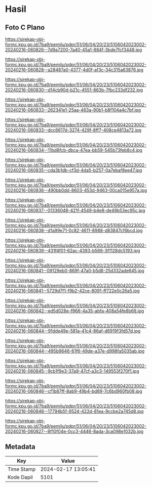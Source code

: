 # Hasil

## Foto C Plano

https://sirekap-obj-formc.kpu.go.id/7ba9/pemilu/pdpr/51/06/04/20/23/5106042023002-20240216-060826--7d9a7200-7a40-45a1-884f-3bde7fcf3448.jpg

https://sirekap-obj-formc.kpu.go.id/7ba9/pemilu/pdpr/51/06/04/20/23/5106042023002-20240216-060828--a28487a0-4377-4d0f-af3c-34c315a63876.jpg

https://sirekap-obj-formc.kpu.go.id/7ba9/pemilu/pdpr/51/06/04/20/23/5106042023002-20240216-060830--d14cb90d-b21c-4551-863b-7fbc233df232.jpg

https://sirekap-obj-formc.kpu.go.id/7ba9/pemilu/pdpr/51/06/04/20/23/5106042023002-20240216-060833--262341e1-25aa-463a-90b1-b8f104a4c7bf.jpg

https://sirekap-obj-formc.kpu.go.id/7ba9/pemilu/pdpr/51/06/04/20/23/5106042023002-20240216-060833--dcc6617d-3274-429f-8ff7-408ce4813a72.jpg

https://sirekap-obj-formc.kpu.go.id/7ba9/pemilu/pdpr/51/06/04/20/23/5106042023002-20240216-060834--11bd8fcb-dbca-47ea-bb59-545b73feb8c4.jpg

https://sirekap-obj-formc.kpu.go.id/7ba9/pemilu/pdpr/51/06/04/20/23/5106042023002-20240216-060835--cda3b1db-cf3d-4da5-b257-0a7ebaf8ee47.jpg

https://sirekap-obj-formc.kpu.go.id/7ba9/pemilu/pdpr/51/06/04/20/23/5106042023002-20240216-060836--490bb0dd-8603-453d-9463-00ca015e957a.jpg

https://sirekap-obj-formc.kpu.go.id/7ba9/pemilu/pdpr/51/06/04/20/23/5106042023002-20240216-060837--01336048-421f-4549-b4e8-de49b53ec95c.jpg

https://sirekap-obj-formc.kpu.go.id/7ba9/pemilu/pdpr/51/06/04/20/23/5106042023002-20240216-060838--d1a99e71-0c82-4611-8988-d83847cf6bcd.jpg

https://sirekap-obj-formc.kpu.go.id/7ba9/pemilu/pdpr/51/06/04/20/23/5106042023002-20240216-060839--431f4f01-62ac-4393-b566-3f1128dc5193.jpg

https://sirekap-obj-formc.kpu.go.id/7ba9/pemilu/pdpr/51/06/04/20/23/5106042023002-20240216-060841--09129eb0-869f-47a0-b5d8-25d332ade645.jpg

https://sirekap-obj-formc.kpu.go.id/7ba9/pemilu/pdpr/51/06/04/20/23/5106042023002-20240216-060841--5729d7f1-f9b2-42ce-8091-ff722e0c26a5.jpg

https://sirekap-obj-formc.kpu.go.id/7ba9/pemilu/pdpr/51/06/04/20/23/5106042023002-20240216-060842--ed5d028e-f966-4a35-abfa-408a54fe8b68.jpg

https://sirekap-obj-formc.kpu.go.id/7ba9/pemilu/pdpr/51/06/04/20/23/5106042023002-20240216-060844--91dde49e-581a-41c4-86af-d6919f3fd57d.jpg

https://sirekap-obj-formc.kpu.go.id/7ba9/pemilu/pdpr/51/06/04/20/23/5106042023002-20240216-060844--495b9646-61f6-49de-a37e-d998fa5035ab.jpg

https://sirekap-obj-formc.kpu.go.id/7ba9/pemilu/pdpr/51/06/04/20/23/5106042023002-20240216-060845--9cb1f9e3-37a9-47cf-a3c3-149553f270f1.jpg

https://sirekap-obj-formc.kpu.go.id/7ba9/pemilu/pdpr/51/06/04/20/23/5106042023002-20240216-060846--cf1b87ff-8ab9-49b4-bd89-7c6bd960fb08.jpg

https://sirekap-obj-formc.kpu.go.id/7ba9/pemilu/pdpr/51/06/04/20/23/5106042023002-20240216-060846--17794b5f-9524-422d-81ea-9ccbe2a745d8.jpg

https://sirekap-obj-formc.kpu.go.id/7ba9/pemilu/pdpr/51/06/04/20/23/5106042023002-20240216-060827--8f10f04e-0cc3-4446-8ada-3ca098e1032b.jpg


## Metadata

| Key        | Value               |
| ---------- | ------------------- |
| Time Stamp | 2024-02-17 13:05:41 |
| Kode Dapil | 5101                |



